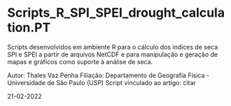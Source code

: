 # Scripts_R_SPI_SPEI_drought_calculation.PT
Scripts desenvolvidos em ambiente R para o cálculo dos índices de seca SPI e SPEI a partir de arquivos NetCDF e para manipulação e geração de mapas e gráficos como suporte à análise de seca.

Autor: Thales Vaz Penha
Filiação: Departamento de Geografia Física - Universidade de São Paulo (USP)
Script vinculado ao artigo: citar

21-02-2022

